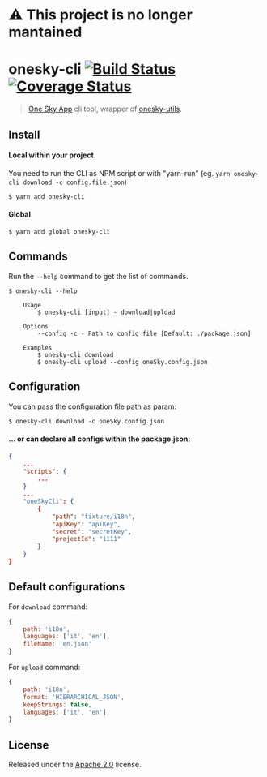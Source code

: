 # :warning: This project is no longer mantained 

# onesky-cli [![Build Status](https://travis-ci.org/contactlab/onesky-cli.svg?branch=master)](https://travis-ci.org/contactlab/onesky-cli) [![Coverage Status](https://coveralls.io/repos/github/contactlab/onesky-cli/badge.svg?branch=master)](https://coveralls.io/github/contactlab/onesky-cli?branch=master)

> [One Sky App](https://www.oneskyapp.com/) cli tool, wrapper of [onesky-utils](https://www.npmjs.com/package/onesky-utils).


## Install
#### Local within your project.
You need to run the CLI as NPM script or with "yarn-run" (eg. `yarn onesky-cli download -c config.file.json`)

```
$ yarn add onesky-cli
```

#### Global
```
$ yarn add global onesky-cli
```

## Commands
Run the `--help` command to get the list of commands.

```
$ onesky-cli --help

	Usage
		$ onesky-cli [input] - download|upload

	Options
		--config -c - Path to config file [Default: ./package.json]

	Examples
		$ onesky-cli download
		$ onesky-cli upload --config oneSky.config.json
```

## Configuration
You can pass the configuration file path as param:

```
$ onesky-cli download -c oneSky.config.json
```

#### ... or can declare all configs within the package.json:

```json
{
	...
	"scripts": {
		...
	}
	...
	"oneSkyCli": {
		{
			"path": "fixture/i18n",
			"apiKey": "apiKey",
			"secret": "secretKey",
			"projectId": "1111"
		}
	}
}
```

## Default configurations
For `download` command:
```js
{
	path: 'i18n',
	languages: ['it', 'en'],
	fileName: 'en.json'
}
```

For `upload` command:
```js
{
	path: 'i18n',
	format: 'HIERARCHICAL_JSON',
	keepStrings: false,
	languages: ['it', 'en']
}
```

<!--

## Usage

```js
const oneskyCli = require('onesky-cli');

oneskyCli('unicorns');
//=> 'unicorns & rainbows'
```


## API

### oneskyCli(input, [options])

#### input

Type: `string`

Lorem ipsum.

#### options

##### foo

Type: `boolean`<br>
Default: `false`

Lorem ipsum.


## CLI -->


## License
Released under the [Apache 2.0](https://github.com/contactlab/onesky-cli/blob/master/LICENSE) license.
